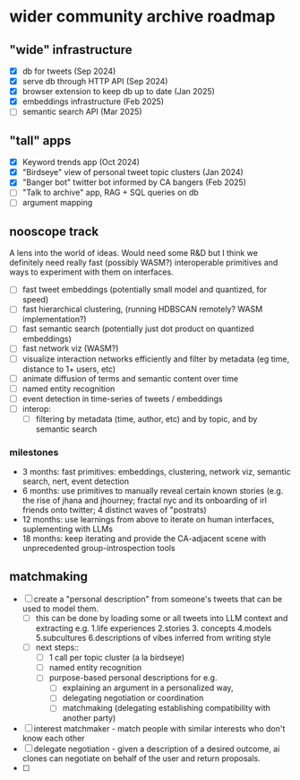 # wider community archive roadmap

## "**wide**" infrastructure

- [x] db for tweets (Sep 2024)
- [x] serve db through HTTP API (Sep 2024)
- [x] browser extension to keep db up to date (Jan 2025)
- [x] embeddings infrastructure (Feb 2025)
- [ ] semantic search API (Mar 2025)

## "tall" apps

- [x] Keyword trends app (Oct 2024)
- [x] "Birdseye" view of personal tweet topic clusters (Jan 2024)
- [x] "Banger bot" twitter bot informed by CA bangers (Feb 2025)
- [ ] "Talk to archive" app, RAG + SQL queries on db
- [ ] argument mapping

## nooscope track

A lens into the world of ideas. Would need some R&D but I think we definitely need really fast (possibly WASM?) interoperable primitives and ways to experiment with them on interfaces.

- [ ] fast tweet embeddings (potentially small model and quantized, for speed)
- [ ] fast hierarchical clustering, (running HDBSCAN remotely? WASM implementation?)
- [ ] fast semantic search (potentially just dot product on quantized embeddings)
- [ ] fast network viz (WASM?)
- [ ] visualize interaction networks efficiently and filter by metadata (eg time, distance to 1+ users, etc)
- [ ] animate diffusion of terms and semantic content over time
- [ ] named entity recognition
- [ ] event detection in time-series of tweets / embeddings
- [ ] interop:
  - [ ] filtering by metadata (time, author, etc) and by topic, and by semantic search

### milestones 
- 3 months: fast primitives: embeddings, clustering, network viz, semantic search, nert, event detection
- 6 months: use primitives to manually reveal certain known stories (e.g. the rise of jhana and jhourney; fractal nyc and its onboarding of irl friends onto twitter; 4 distinct waves of "postrats)
- 12 months: use learnings from above to iterate on human interfaces, suplementing with LLMs
- 18 months: keep iterating and provide the CA-adjacent scene with unprecedented group-introspection tools 

## matchmaking

- [ ] create a "personal description" from someone's tweets that can be used to model them.
  - [ ] this can be done by loading some or all tweets into LLM context and extracting e.g. 1.life experiences 2.stories 3. concepts 4.models 5.subcultures 6.descriptions of vibes inferred from writing style
  - [ ] next steps::
    - [ ] 1 call per topic cluster (a la birdseye)
    - [ ] named entity recognition
    - [ ] purpose-based personal descriptions for e.g.
      - [ ] explaining an argument in a personalized way,
      - [ ] delegating negotiation or coordination
      - [ ] matchmaking (delegating establishing compatibility with another party)
- [ ] interest matchmaker - match people with similar interests who don't know each other
- [ ] delegate negotiation - given a description of a desired outcome, ai clones can negotiate on behalf of the user and return proposals.
- [ ]
